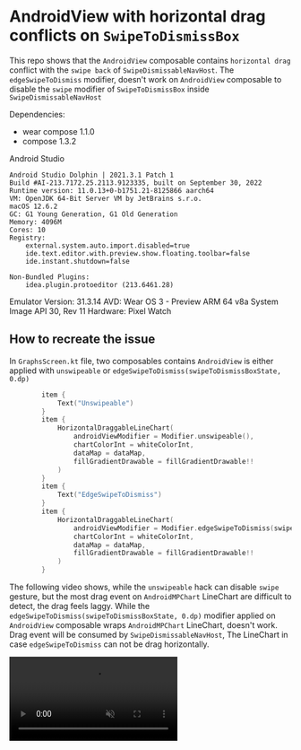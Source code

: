 # AndroidView with horizontal drag conflicts on `SwipeToDismissBox`

This repo shows that the `AndroidView` composable contains `horizontal drag` conflict with the `swipe back` of `SwipeDismissableNavHost`.
The `edgeSwipeToDismiss` modifier, doesn't work on `AndroidView` composable to disable the `swipe` modifier of `SwipeToDismissBox` inside `SwipeDismissableNavHost` 

Dependencies:
* wear compose 1.1.0
* compose 1.3.2

Android Studio 
```
Android Studio Dolphin | 2021.3.1 Patch 1
Build #AI-213.7172.25.2113.9123335, built on September 30, 2022
Runtime version: 11.0.13+0-b1751.21-8125866 aarch64
VM: OpenJDK 64-Bit Server VM by JetBrains s.r.o.
macOS 12.6.2
GC: G1 Young Generation, G1 Old Generation
Memory: 4096M
Cores: 10
Registry:
    external.system.auto.import.disabled=true
    ide.text.editor.with.preview.show.floating.toolbar=false
    ide.instant.shutdown=false

Non-Bundled Plugins:
    idea.plugin.protoeditor (213.6461.28)
```

Emulator Version: 31.3.14
AVD: Wear OS 3 - Preview ARM 64 v8a System Image API 30, Rev 11
Hardware: Pixel Watch

## How to recreate the issue
In `GraphsScreen.kt` file, two composables contains `AndroidView` is either applied with `unswipeable` or `edgeSwipeToDismiss(swipeToDismissBoxState, 0.dp)`
```kotlin
        item {
            Text("Unswipeable")
        }
        item {
            HorizontalDraggableLineChart(
                androidViewModifier = Modifier.unswipeable(),
                chartColorInt = whiteColorInt,
                dataMap = dataMap,
                fillGradientDrawable = fillGradientDrawable!!
            )
        }
        item {
            Text("EdgeSwipeToDismiss")
        }
        item {
            HorizontalDraggableLineChart(
                androidViewModifier = Modifier.edgeSwipeToDismiss(swipeToDismissBoxState, 0.dp),
                chartColorInt = whiteColorInt,
                dataMap = dataMap,
                fillGradientDrawable = fillGradientDrawable!!
            )
        }
```
The following video shows, while the `unswipeable` hack can disable `swipe` gesture, 
but the most drag event on `AndroidMPChart` LineChart are difficult to detect, the drag feels laggy.
While the `edgeSwipeToDismiss(swipeToDismissBoxState, 0.dp)` modifier applied on `AndroidView` composable 
wraps `AndroidMPChart` LineChart, doesn't work. Drag event will be consumed by `SwipeDismissableNavHost`,
The LineChart in case `edgeSwipeToDismiss` can not be drag horizontally.

<video autoplay loop muted playsinline>
  <source src="video/dragEventConflictAndroidView.webm" type="video/webm">
</video>







